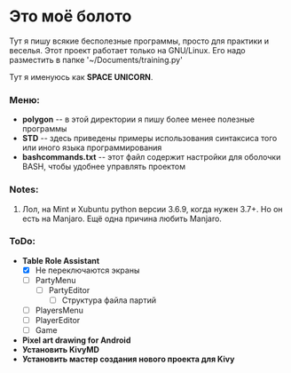 # Это моё болото

Тут я пишу всякие бесполезные программы, просто для практики и веселья.
Этот проект работает только на GNU/Linux. Его надо разместить в папке
'~/Documents/training.py'

Тут я именуюсь как **SPACE UNICORN**.

### Меню:
  * **polygon** -- в этой директории я пишу более менее полезные программы
  * **STD** -- здесь приведены примеры использования синтаксиса того или 
               иного языка программирования
  * **bashcommands.txt** -- этот файл содержит настройки для оболочки BASH,
                            чтобы удобнее управлять проектом
### Notes:
1) Лол, на Mint и Xubuntu python версии 3.6.9, когда нужен 3.7+. Но он есть 
на Manjaro. Ещё одна причина любить Manjaro.

### ToDo:
  * **Table Role Assistant**  
  	* [X] Не переключаются экраны
	* [ ] PartyMenu
        * [ ] PartyEditor
            * [ ] Структура файла партий
	* [ ] PlayersMenu
	* [ ] PlayerEditor
	* [ ] Game

  * **Pixel art drawing for Android**  
  * **Установить KivyMD**  
  * **Установить мастер создания нового проекта для Kivy**
